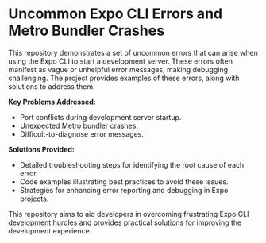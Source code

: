 # Uncommon Expo CLI Errors and Metro Bundler Crashes

This repository demonstrates a set of uncommon errors that can arise when using the Expo CLI to start a development server.  These errors often manifest as vague or unhelpful error messages, making debugging challenging.  The project provides examples of these errors, along with solutions to address them.

**Key Problems Addressed:**

*   Port conflicts during development server startup.
*   Unexpected Metro bundler crashes.
*   Difficult-to-diagnose error messages.

**Solutions Provided:**

*   Detailed troubleshooting steps for identifying the root cause of each error.
*   Code examples illustrating best practices to avoid these issues.
*   Strategies for enhancing error reporting and debugging in Expo projects.

This repository aims to aid developers in overcoming frustrating Expo CLI development hurdles and provides practical solutions for improving the development experience.